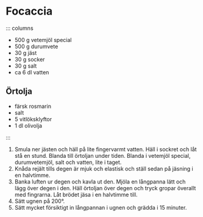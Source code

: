 # Focaccia

::: columns

-   500 g vetemjöl special
-   500 g durumvete
-   30 g jäst
-   30 g socker
-   30 g salt
-   ca 6 dl vatten

## Örtolja

-   färsk rosmarin
-   salt
-   5 vitlöksklyftor
-   1 dl olivolja

:::

1.  Smula ner jästen och häll på lite fingervarmt vatten. Häll i sockret
    och låt stå en stund. Blanda till örtoljan under tiden. Blanda i
    vetemjöl special, durumvetemjöl, salt och vatten, lite i taget.
2.  Knåda rejält tills degen är mjuk och elastisk och ställ sedan på
    jäsning i en halvtimme.
3.  Banka luften ur degen och kavla ut den. Mjöla en långpanna lätt och
    lägg över degen i den. Häll örtoljan över degen och tryck gropar
    överallt med fingrarna. Låt brödet jäsa i en halvtimme till.
4.  Sätt ugnen på 200°.
5.  Sätt mycket försiktigt in långpannan i ugnen och grädda i 15
    minuter.
